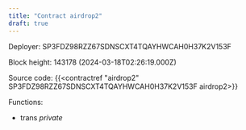 ```yaml
---
title: "Contract airdrop2"
draft: true
---
```

Deployer: SP3FDZ98RZZ67SDNSCXT4TQAYHWCAH0H37K2V153F


 



Block height: 143178 (2024-03-18T02:26:19.000Z)

Source code: {{<contractref "airdrop2" SP3FDZ98RZZ67SDNSCXT4TQAYHWCAH0H37K2V153F airdrop2>}}

Functions:

* trans _private_
